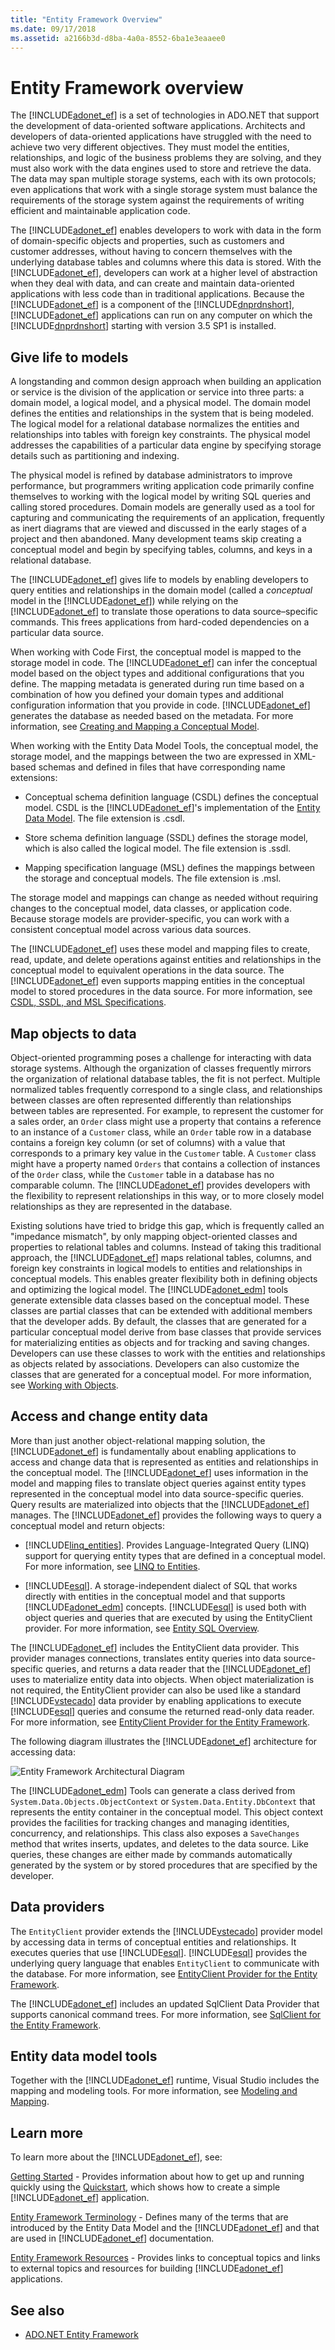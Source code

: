 ```yaml
---
title: "Entity Framework Overview"
ms.date: 09/17/2018
ms.assetid: a2166b3d-d8ba-4a0a-8552-6ba1e3eaaee0
---
```

# Entity Framework overview

The [!INCLUDE[adonet_ef](../../../../../includes/adonet-ef-md.md)] is a set of technologies in ADO.NET that support the development of data-oriented software applications. Architects and developers of data-oriented applications have struggled with the need to achieve two very different objectives. They must model the entities, relationships, and logic of the business problems they are solving, and they must also work with the data engines used to store and retrieve the data. The data may span multiple storage systems, each with its own protocols; even applications that work with a single storage system must balance the requirements of the storage system against the requirements of writing efficient and maintainable application code.

The [!INCLUDE[adonet_ef](../../../../../includes/adonet-ef-md.md)] enables developers to work with data in the form of domain-specific objects and properties, such as customers and customer addresses, without having to concern themselves with the underlying database tables and columns where this data is stored. With the [!INCLUDE[adonet_ef](../../../../../includes/adonet-ef-md.md)], developers can work at a higher level of abstraction when they deal with data, and can create and maintain data-oriented applications with less code than in traditional applications. Because the [!INCLUDE[adonet_ef](../../../../../includes/adonet-ef-md.md)] is a component of the [!INCLUDE[dnprdnshort](../../../../../includes/dnprdnshort-md.md)], [!INCLUDE[adonet_ef](../../../../../includes/adonet-ef-md.md)] applications can run on any computer on which the [!INCLUDE[dnprdnshort](../../../../../includes/dnprdnshort-md.md)] starting with version 3.5 SP1 is installed.

## Give life to models
 A longstanding and common design approach when building an application or service is the division of the application or service into three parts: a domain model, a logical model, and a physical model. The domain model defines the entities and relationships in the system that is being modeled. The logical model for a relational database normalizes the entities and relationships into tables with foreign key constraints. The physical model addresses the capabilities of a particular data engine by specifying storage details such as partitioning and indexing.

 The physical model is refined by database administrators to improve performance, but programmers writing application code primarily confine themselves to working with the logical model by writing SQL queries and calling stored procedures. Domain models are generally used as a tool for capturing and communicating the requirements of an application, frequently as inert diagrams that are viewed and discussed in the early stages of a project and then abandoned. Many development teams skip creating a conceptual model and begin by specifying tables, columns, and keys in a relational database.

 The [!INCLUDE[adonet_ef](../../../../../includes/adonet-ef-md.md)] gives life to models by enabling developers to query entities and relationships in the domain model (called a *conceptual* model in the [!INCLUDE[adonet_ef](../../../../../includes/adonet-ef-md.md)]) while relying on the [!INCLUDE[adonet_ef](../../../../../includes/adonet-ef-md.md)] to translate those operations to data source–specific commands. This frees applications from hard-coded dependencies on a particular data source.

 When working with Code First, the conceptual model is mapped to the storage model in code. The [!INCLUDE[adonet_ef](../../../../../includes/adonet-ef-md.md)] can infer the conceptual model based on the object types and additional configurations that you define. The mapping metadata is generated during run time based on a combination of how you defined your domain types and additional configuration information that you provide in code. [!INCLUDE[adonet_ef](../../../../../includes/adonet-ef-md.md)] generates the database as needed based on the metadata. For more information, see [Creating and Mapping a Conceptual Model](https://go.microsoft.com/fwlink/?LinkID=235382).

 When working with the Entity Data Model Tools, the conceptual model, the storage model, and the mappings between the two are expressed in XML-based schemas and defined in files that have corresponding name extensions:

- Conceptual schema definition language (CSDL) defines the conceptual model. CSDL is the [!INCLUDE[adonet_ef](../../../../../includes/adonet-ef-md.md)]'s implementation of the [Entity Data Model](../../../../../docs/framework/data/adonet/entity-data-model.md). The file extension is .csdl.

- Store schema definition language (SSDL) defines the storage model, which is also called the logical model. The file extension is .ssdl.

- Mapping specification language (MSL) defines the mappings between the storage and conceptual models. The file extension is .msl.

The storage model and mappings can change as needed without requiring changes to the conceptual model, data classes, or application code. Because storage models are provider-specific, you can work with a consistent conceptual model across various data sources.

The [!INCLUDE[adonet_ef](../../../../../includes/adonet-ef-md.md)] uses these model and mapping files to create, read, update, and delete operations against entities and relationships in the conceptual model to equivalent operations in the data source. The [!INCLUDE[adonet_ef](../../../../../includes/adonet-ef-md.md)] even supports mapping entities in the conceptual model to stored procedures in the data source. For more information, see [CSDL, SSDL, and MSL Specifications](../../../../../docs/framework/data/adonet/ef/language-reference/csdl-ssdl-and-msl-specifications.md).

## Map objects to data
 Object-oriented programming poses a challenge for interacting with data storage systems. Although the organization of classes frequently mirrors the organization of relational database tables, the fit is not perfect. Multiple normalized tables frequently correspond to a single class, and relationships between classes are often represented differently than relationships between tables are represented. For example, to represent the customer for a sales order, an `Order` class might use a property that contains a reference to an instance of a `Customer` class, while an `Order` table row in a database contains a foreign key column (or set of columns) with a value that corresponds to a primary key value in the `Customer` table. A `Customer` class might have a property named `Orders` that contains a collection of instances of the `Order` class, while the `Customer` table in a database has no comparable column. The [!INCLUDE[adonet_ef](../../../../../includes/adonet-ef-md.md)] provides developers with the flexibility to represent relationships in this way, or to more closely model relationships as they are represented in the database.

 Existing solutions have tried to bridge this gap, which is frequently called an "impedance mismatch", by only mapping object-oriented classes and properties to relational tables and columns. Instead of taking this traditional approach, the [!INCLUDE[adonet_ef](../../../../../includes/adonet-ef-md.md)] maps relational tables, columns, and foreign key constraints in logical models to entities and relationships in conceptual models. This enables greater flexibility both in defining objects and optimizing the logical model. The [!INCLUDE[adonet_edm](../../../../../includes/adonet-edm-md.md)] tools generate extensible data classes based on the conceptual model. These classes are partial classes that can be extended with additional members that the developer adds. By default, the classes that are generated for a particular conceptual model derive from base classes that provide services for materializing entities as objects and for tracking and saving changes. Developers can use these classes to work with the entities and relationships as objects related by associations. Developers can also customize the classes that are generated for a conceptual model. For more information, see [Working with Objects](../../../../../docs/framework/data/adonet/ef/working-with-objects.md).

## Access and change entity data

More than just another object-relational mapping solution, the [!INCLUDE[adonet_ef](../../../../../includes/adonet-ef-md.md)] is fundamentally about enabling applications to access and change data that is represented as entities and relationships in the conceptual model. The [!INCLUDE[adonet_ef](../../../../../includes/adonet-ef-md.md)] uses information in the model and mapping files to translate object queries against entity types represented in the conceptual model into data source-specific queries. Query results are materialized into objects that the [!INCLUDE[adonet_ef](../../../../../includes/adonet-ef-md.md)] manages. The [!INCLUDE[adonet_ef](../../../../../includes/adonet-ef-md.md)] provides the following ways to query a conceptual model and return objects:

- [!INCLUDE[linq_entities](../../../../../includes/linq-entities-md.md)]. Provides Language-Integrated Query (LINQ) support for querying entity types that are defined in a conceptual model. For more information, see [LINQ to Entities](../../../../../docs/framework/data/adonet/ef/language-reference/linq-to-entities.md).

- [!INCLUDE[esql](../../../../../includes/esql-md.md)]. A storage-independent dialect of SQL that works directly with entities in the conceptual model and that supports [!INCLUDE[adonet_edm](../../../../../includes/adonet-edm-md.md)] concepts. [!INCLUDE[esql](../../../../../includes/esql-md.md)] is used both with object queries and queries that are executed by using the EntityClient provider. For more information, see [Entity SQL Overview](../../../../../docs/framework/data/adonet/ef/language-reference/entity-sql-overview.md).

The [!INCLUDE[adonet_ef](../../../../../includes/adonet-ef-md.md)] includes the EntityClient data provider. This provider manages connections, translates entity queries into data source-specific queries, and returns a data reader that the [!INCLUDE[adonet_ef](../../../../../includes/adonet-ef-md.md)] uses to materialize entity data into objects. When object materialization is not required, the EntityClient provider can also be used like a standard [!INCLUDE[vstecado](../../../../../includes/vstecado-md.md)] data provider by enabling applications to execute [!INCLUDE[esql](../../../../../includes/esql-md.md)] queries and consume the returned read-only data reader. For more information, see [EntityClient Provider for the Entity Framework](../../../../../docs/framework/data/adonet/ef/entityclient-provider-for-the-entity-framework.md).

The following diagram illustrates the [!INCLUDE[adonet_ef](../../../../../includes/adonet-ef-md.md)] architecture for accessing data:

![Entity Framework Architectural Diagram](../../../../../docs/framework/data/adonet/ef/media/wd-efarchdiagram.gif "wd_EFArchDiagram")

The [!INCLUDE[adonet_edm](../../../../../includes/adonet-edm-md.md)] Tools can generate a class derived from `System.Data.Objects.ObjectContext` or `System.Data.Entity.DbContext` that represents the entity container in the conceptual model. This object context provides the facilities for tracking changes and managing identities, concurrency, and relationships. This class also exposes a `SaveChanges` method that writes inserts, updates, and deletes to the data source. Like queries, these changes are either made by commands automatically generated by the system or by stored procedures that are specified by the developer.

## Data providers

The `EntityClient` provider extends the [!INCLUDE[vstecado](../../../../../includes/vstecado-md.md)] provider model by accessing data in terms of conceptual entities and relationships. It executes queries that use [!INCLUDE[esql](../../../../../includes/esql-md.md)]. [!INCLUDE[esql](../../../../../includes/esql-md.md)] provides the underlying query language that enables `EntityClient` to communicate with the database. For more information, see [EntityClient Provider for the Entity Framework](../../../../../docs/framework/data/adonet/ef/entityclient-provider-for-the-entity-framework.md).

The [!INCLUDE[adonet_ef](../../../../../includes/adonet-ef-md.md)] includes an updated SqlClient Data Provider that supports canonical command trees. For more information, see [SqlClient for the Entity Framework](../../../../../docs/framework/data/adonet/ef/sqlclient-for-the-entity-framework.md).

## Entity data model tools

Together with the [!INCLUDE[adonet_ef](../../../../../includes/adonet-ef-md.md)] runtime, Visual Studio includes the mapping and modeling tools. For more information, see [Modeling and Mapping](../../../../../docs/framework/data/adonet/ef/modeling-and-mapping.md).

## Learn more

To learn more about the [!INCLUDE[adonet_ef](../../../../../includes/adonet-ef-md.md)], see:

[Getting Started](../../../../../docs/framework/data/adonet/ef/getting-started.md) - Provides information about how to get up and running quickly using the [Quickstart](https://docs.microsoft.com/previous-versions/dotnet/netframework-4.0/bb399182(v=vs.100)), which shows how to create a simple [!INCLUDE[adonet_ef](../../../../../includes/adonet-ef-md.md)] application.

[Entity Framework Terminology](../../../../../docs/framework/data/adonet/ef/terminology.md) - Defines many of the terms that are introduced by the Entity Data Model and the [!INCLUDE[adonet_ef](../../../../../includes/adonet-ef-md.md)] and that are used in [!INCLUDE[adonet_ef](../../../../../includes/adonet-ef-md.md)] documentation.

[Entity Framework Resources](../../../../../docs/framework/data/adonet/ef/resources.md) - Provides links to conceptual topics and links to external topics and resources for building [!INCLUDE[adonet_ef](../../../../../includes/adonet-ef-md.md)] applications.

## See also

- [ADO.NET Entity Framework](../../../../../docs/framework/data/adonet/ef/index.md)
